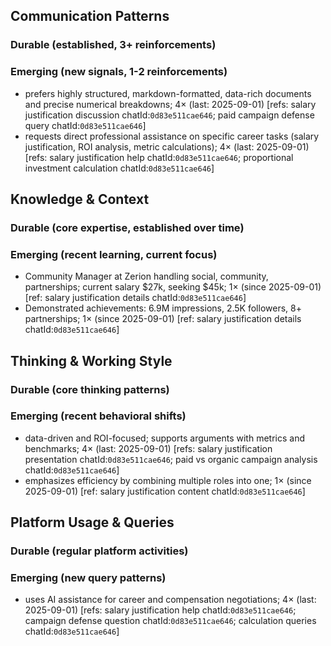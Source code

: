 ## Communication Patterns
### Durable (established, 3+ reinforcements)

### Emerging (new signals, 1-2 reinforcements)
- prefers highly structured, markdown-formatted, data-rich documents and precise numerical breakdowns; 4× (last: 2025-09-01) [refs: salary justification discussion chatId:`0d83e511cae646`; paid campaign defense query chatId:`0d83e511cae646`]
- requests direct professional assistance on specific career tasks (salary justification, ROI analysis, metric calculations); 4× (last: 2025-09-01) [refs: salary justification help chatId:`0d83e511cae646`; proportional investment calculation chatId:`0d83e511cae646`]

## Knowledge & Context
### Durable (core expertise, established over time)

### Emerging (recent learning, current focus)
- Community Manager at Zerion handling social, community, partnerships; current salary $27k, seeking $45k; 1× (since 2025-09-01) [ref: salary justification details chatId:`0d83e511cae646`]
- Demonstrated achievements: 6.9M impressions, 2.5K followers, 8+ partnerships; 1× (since 2025-09-01) [ref: salary justification details chatId:`0d83e511cae646`]

## Thinking & Working Style
### Durable (core thinking patterns)

### Emerging (recent behavioral shifts)
- data-driven and ROI-focused; supports arguments with metrics and benchmarks; 4× (last: 2025-09-01) [refs: salary justification presentation chatId:`0d83e511cae646`; paid vs organic campaign analysis chatId:`0d83e511cae646`]
- emphasizes efficiency by combining multiple roles into one; 1× (since 2025-09-01) [ref: salary justification content chatId:`0d83e511cae646`]

## Platform Usage & Queries
### Durable (regular platform activities)

### Emerging (new query patterns)
- uses AI assistance for career and compensation negotiations; 4× (last: 2025-09-01) [refs: salary justification help chatId:`0d83e511cae646`; campaign defense question chatId:`0d83e511cae646`; calculation queries chatId:`0d83e511cae646`]